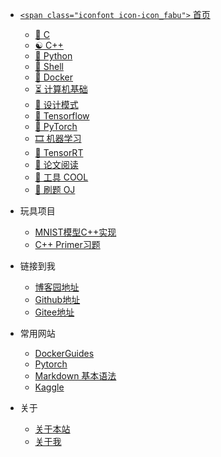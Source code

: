 - [`<span class="iconfont icon-icon_fabu">` 首页](/README.md)

  - [📌 C](README?id=📌-c)
  - [☯ C++](README?id=☯-C++)
  - [🐍 Python](README?id=🐍-python)
  - [🐾 Shell](README?id=🐾-Shell)
  - [🐋 Docker](README?id=🐋-Docker)
  - [⏳ 计算机基础](README?id=⏳-计算机基础)
  - [💭 设计模式](README?id=💭-设计模式)
  - [📨 Tensorflow](README?id=📨-Tensorflow)
  - [🍕 PyTorch](README?id=🍕-PyTorch)
  - [🎞 机器学习](README?id=🎞-机器学习)
  - [🔋 TensorRT](README.md?id=🔋-TensorRT)
  - [🎨 论文阅读](README?id=🎨-论文阅读)
  - [🔨 工具 COOL](README?id=🔨-工具-cool)
  - [🐋 刷题 OJ](README?id=🐋-刷题-oj)

- 玩具项目
  - [MNIST模型C++实现](https://github.com/megleo/cpp_primer)
  - [C++ Primer习题](https://github.com/megleo/cpp_primer)

- 链接到我
  - [博客园地址](https://www.cnblogs.com/stxsm/)
  - [Github地址](https://github.com/megleo)
  - [Gitee地址](https://gitee.com/MLTeachLearn)

- 常用网站
  - [DockerGuides](https://docs.docker.com/get-started/)
  - [Pytorch](https://pytorch.org/tutorials/)
  - [Markdown 基本语法](https://markdown.com.cn/basic-syntax/)
  - [Kaggle](https://www.kaggle.com/competitions)

- 关于
  - [关于本站](about/README.md)
  - [关于我]()